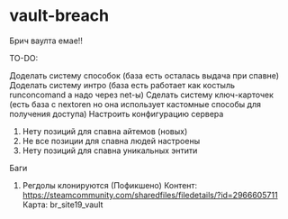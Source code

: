 # vault-breach
 Брич ваулта емае!!

TO-DO:

Доделать систему способок (база есть осталась выдача при спавне)
Доделать систему интро (база есть работает как костыль runconcomand а надо через net-ы)
Сделать систему ключ-карточек (есть база с nextoren но она использует кастомные способы для получения доступа)
Настроить конфигурацию сервера
1. Нету позиций для спавна айтемов (новых)
2. Не все позиции для спавна людей настроены
3. Нету позиций для спавна уникальных энтити

Баги
1. Регдолы клонируются (Пофикшено)
Контент: https://steamcommunity.com/sharedfiles/filedetails/?id=2966605711
Карта: br_site19_vault
